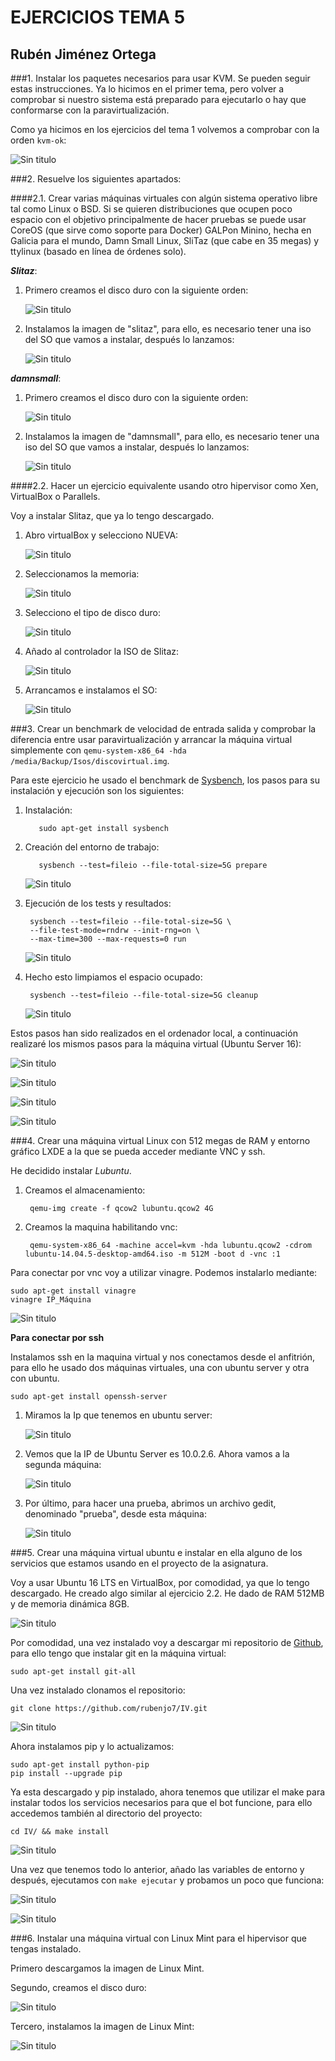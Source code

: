 <h1>EJERCICIOS TEMA 5</h1>
<h2>Rubén Jiménez Ortega</h2>

###1. Instalar los paquetes necesarios para usar KVM. Se pueden seguir estas instrucciones. Ya lo hicimos en el primer tema, pero volver a comprobar si nuestro sistema está preparado para ejecutarlo o hay que conformarse con la paravirtualización.

Como ya hicimos en los ejercicios del tema 1  volvemos a comprobar con la orden `kvm-ok`:

![Sin titulo](Imagenes_T5/1.png)

###2. Resuelve los siguientes apartados:

####2.1. Crear varias máquinas virtuales con algún sistema operativo libre tal como Linux o BSD. Si se quieren distribuciones que ocupen poco espacio con el objetivo principalmente de hacer pruebas se puede usar CoreOS (que sirve como soporte para Docker) GALPon Minino, hecha en Galicia para el mundo, Damn Small Linux, SliTaz (que cabe en 35 megas) y ttylinux (basado en línea de órdenes solo).

___Slitaz___:

1. Primero creamos el disco duro con la siguiente orden:

    ![Sin titulo](Imagenes_T5/2.png)

2. Instalamos la imagen de "slitaz", para ello, es necesario tener una iso del SO que vamos a instalar, después lo lanzamos:

    ![Sin titulo](Imagenes_T5/3.png)

___damnsmall___:

1. Primero creamos el disco duro con la siguiente orden:

    ![Sin titulo](Imagenes_T5/4.png)

2. Instalamos la imagen de "damnsmall", para ello, es necesario tener una iso del SO que vamos a instalar, después lo lanzamos:

    ![Sin titulo](Imagenes_T5/5.png)

####2.2. Hacer un ejercicio equivalente usando otro hipervisor como Xen, VirtualBox o Parallels.

Voy a instalar Slitaz, que ya lo tengo descargado.

1. Abro virtualBox y selecciono NUEVA:

    ![Sin titulo](Imagenes_T5/6.png)

2. Seleccionamos la memoria:

    ![Sin titulo](Imagenes_T5/7.png)

3. Selecciono el tipo de disco duro:

    ![Sin titulo](Imagenes_T5/8.png)

4. Añado al controlador la ISO de Slitaz:

    ![Sin titulo](Imagenes_T5/9.png)

5. Arrancamos e instalamos el SO:

    ![Sin titulo](Imagenes_T5/10.png)

###3. Crear un benchmark de velocidad de entrada salida y comprobar la diferencia entre usar paravirtualización y arrancar la máquina virtual simplemente con `qemu-system-x86_64 -hda /media/Backup/Isos/discovirtual.img`.

Para este ejercicio he usado el benchmark de [Sysbench](http://www.elmundoenbits.com/2013/04/benchmark-I.html#.WFQVZXXhBpi), los pasos para su instalación y ejecución son los siguientes:

1. Instalación:

          sudo apt-get install sysbench

2. Creación del entorno de trabajo:

          sysbench --test=fileio --file-total-size=5G prepare

      ![Sin titulo](Imagenes_T5/22.png)

3. Ejecución de los tests y resultados:

        sysbench --test=fileio --file-total-size=5G \
        --file-test-mode=rndrw --init-rng=on \
        --max-time=300 --max-requests=0 run

    ![Sin titulo](Imagenes_T5/23.png)

4. Hecho esto limpiamos el espacio ocupado:

        sysbench --test=fileio --file-total-size=5G cleanup

    ![Sin titulo](Imagenes_T5/24.png)

Estos pasos han sido realizados en el ordenador local, a continuación realizaré los mismos pasos para la máquina virtual (Ubuntu Server 16):

![Sin titulo](Imagenes_T5/25.png)

![Sin titulo](Imagenes_T5/26.png)

![Sin titulo](Imagenes_T5/27.png)

![Sin titulo](Imagenes_T5/28.png)

###4. Crear una máquina virtual Linux con 512 megas de RAM y entorno gráfico LXDE a la que se pueda acceder mediante VNC y ssh.

He decidido instalar _Lubuntu_.

1. Creamos el almacenamiento:

        qemu-img create -f qcow2 lubuntu.qcow2 4G

2. Creamos la maquina habilitando vnc:

        qemu-system-x86_64 -machine accel=kvm -hda lubuntu.qcow2 -cdrom lubuntu-14.04.5-desktop-amd64.iso -m 512M -boot d -vnc :1

Para conectar por vnc voy a utilizar vinagre. Podemos instalarlo mediante:

    sudo apt-get install vinagre
    vinagre IP_Máquina

![Sin titulo](Imagenes_T5/11.png)

**Para conectar por ssh**

Instalamos ssh en la maquina virtual y nos conectamos desde el anfitrión, para ello he usado dos máquinas virtuales, una con ubuntu server y otra con ubuntu.

    sudo apt-get install openssh-server

1. Miramos la Ip que tenemos en ubuntu server:

    ![Sin titulo](Imagenes_T5/12.png)

2. Vemos que la IP de Ubuntu Server es 10.0.2.6. Ahora vamos a la segunda máquina:

    ![Sin titulo](Imagenes_T5/13.png)

3. Por último, para hacer una prueba, abrimos un archivo gedit, denominado "prueba", desde esta máquina:

    ![Sin titulo](Imagenes_T5/14.png)

###5. Crear una máquina virtual ubuntu e instalar en ella alguno de los servicios que estamos usando en el proyecto de la asignatura.

Voy a usar Ubuntu 16 LTS en VirtualBox, por comodidad, ya que lo tengo descargado. He creado algo similar al ejercicio 2.2. He dado de RAM 512MB y de memoria dinámica 8GB.

![Sin titulo](Imagenes_T5/15.png)

Por comodidad, una vez instalado voy a descargar mi repositorio de [Github](https://github.com/rubenjo7/IV), para ello tengo que instalar git en la máquina virtual:

    sudo apt-get install git-all

Una vez instalado clonamos el repositorio:

    git clone https://github.com/rubenjo7/IV.git

![Sin titulo](Imagenes_T5/16.png)

Ahora instalamos pip y lo actualizamos:

    sudo apt-get install python-pip
    pip install --upgrade pip

Ya esta descargado y pip instalado, ahora tenemos que utilizar el make para instalar todos los servicios necesarios para que el bot funcione, para ello accedemos también al directorio del proyecto:

    cd IV/ && make install

![Sin titulo](Imagenes_T5/17.png)

Una vez que tenemos todo lo anterior, añado las variables de entorno y después, ejecutamos con `make ejecutar` y probamos un poco que funciona:

![Sin titulo](Imagenes_T5/18.png)

![Sin titulo](Imagenes_T5/19.png)

###6. Instalar una máquina virtual con Linux Mint para el hipervisor que tengas instalado.

Primero descargamos la imagen de Linux Mint.

Segundo, creamos el disco duro:

![Sin titulo](Imagenes_T5/20.png)

Tercero, instalamos la imagen de Linux Mint:

![Sin titulo](Imagenes_T5/21.png)
